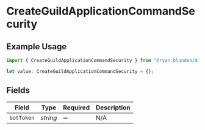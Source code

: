 # CreateGuildApplicationCommandSecurity

## Example Usage

```typescript
import { CreateGuildApplicationCommandSecurity } from "@ryan.blunden/discord-sdk/models/operations";

let value: CreateGuildApplicationCommandSecurity = {};
```

## Fields

| Field              | Type               | Required           | Description        |
| ------------------ | ------------------ | ------------------ | ------------------ |
| `botToken`         | *string*           | :heavy_minus_sign: | N/A                |